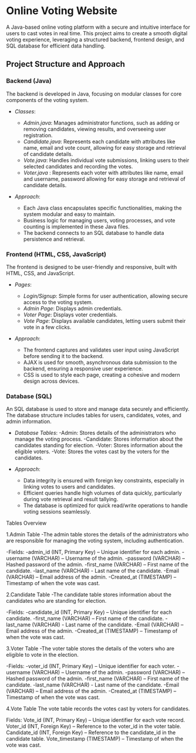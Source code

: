 # Online Voting Website

A Java-based online voting platform with a secure and intuitive interface for users to cast votes in real time. This project aims to create a smooth digital voting experience, leveraging a structured backend, frontend design, and SQL database for efficient data handling.

## Project Structure and Approach

### Backend (Java)

The backend is developed in Java, focusing on modular classes for core components of the voting system. 

- *Classes*:
  - *Admin.java*: Manages administrator functions, such as adding or removing candidates, viewing results, and overseeing user registration.
  - *Candidate.java*: Represents each candidate with attributes like name, email and vote count, allowing for easy storage and retrieval of candidate details.
  - *Vote.java*: Handles individual vote submissions, linking users to their selected candidates and recording the votes.
  - *Voter.java* : Represents each voter with attributes like name, email and username, password allowing for easy storage and retrieval of candidate details.

- *Approach*:
  - Each Java class encapsulates specific functionalities, making the system modular and easy to maintain.
  - Business logic for managing users, voting processes, and vote counting is implemented in these Java files.
  - The backend connects to an SQL database to handle data persistence and retrieval.

### Frontend (HTML, CSS, JavaScript)

The frontend is designed to be user-friendly and responsive, built with HTML, CSS, and JavaScript.

- *Pages*:
  - *Login/Signup*: Simple forms for user authentication, allowing secure access to the voting system.
  - *Admin Page*: Displays admin credentials.
  - *Voter Page*: Displays voter credentials.
  - *Vote Page*: Displays available candidates, letting users submit their vote in a few clicks.


  

- *Approach*:
  - The frontend captures and validates user input using JavaScript before sending it to the backend.
  - AJAX is used for smooth, asynchronous data submission to the backend, ensuring a responsive user experience.
  - CSS is used to style each page, creating a cohesive and modern design across devices.

### Database (SQL)

An SQL database is used to store and manage data securely and efficiently. The database structure includes tables for users, candidates, votes, and admin information.

- *Database Tables*:
  -Admin: Stores details of the administrators who manage the voting process.
  -Candidate: Stores information about the candidates standing for election.
 -Voter: Stores information about the eligible voters.
 -Vote: Stores the votes cast by the voters for the candidates.

- *Approach*:
  - Data integrity is ensured with foreign key constraints, especially in linking votes to users and candidates.
  - Efficient queries handle high volumes of data quickly, particularly during vote retrieval and result tallying.
  - The database is optimized for quick read/write operations to handle voting sessions seamlessly.



Tables Overview


1.Admin Table
-The admin table stores the details of the administrators who are responsible for managing the voting system, including authentication.


-Fields:
 -admin_id (INT, Primary Key) – Unique identifier for each admin.
 -username (VARCHAR) – Username of the admin.
 -password (VARCHAR) – Hashed password of the admin.
 -first_name (VARCHAR) – First name of the candidate.
 -last_name (VARCHAR) - Last name of the candidate.
 -Email (VARCHAR) – Email address of the admin.
 -Created_at (TIMESTAMP) – Timestamp of when the vote was cast.

2.Candidate Table
-The candidate table stores information about the candidates who are standing for election.

-Fields:
 -candidate_id (INT, Primary Key) – Unique identifier for each candidate.
 -first_name (VARCHAR) – First name of the candidate.
 -last_name (VARCHAR) - Last name of the candidate.
 -Email (VARCHAR) – Email address of the admin.
 -Created_at (TIMESTAMP) – Timestamp of when the vote was cast.


3.Voter Table
-The voter table stores the details of the voters who are eligible to vote in the election.


-Fields:
 -voter_id (INT, Primary Key) – Unique identifier for each voter.
 -username (VARCHAR) – Username of the admin.
 -password (VARCHAR) – Hashed password of the admin.
 -first_name (VARCHAR) – First name of the candidate.
 -last_name (VARCHAR) - Last name of the candidate.
 -Email (VARCHAR) – Email address of the admin.
 -Created_at (TIMESTAMP) – Timestamp of when the vote was cast.


4.Vote Table
The vote table records the votes cast by voters for candidates.


Fields:
Vote_id (INT, Primary Key) – Unique identifier for each vote record.
Voter_id (INT, Foreign Key) – Reference to the voter_id in the voter table.
Candidate_id (INT, Foreign Key) – Reference to the candidate_id in the candidate table.
Vote_timestamp (TIMESTAMP) – Timestamp of when the vote was cast.


